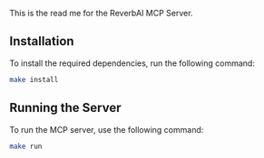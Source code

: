 This is the read me for the ReverbAI MCP Server.

## Installation

To install the required dependencies, run the following command:

```bash
make install
```

## Running the Server

To run the MCP server, use the following command:

```bash
make run
```
